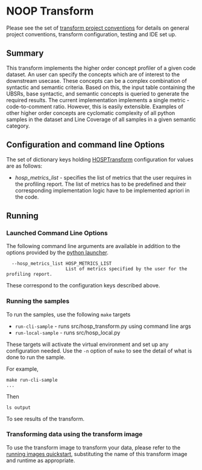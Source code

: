 # NOOP Transform 
Please see the set of
[transform project conventions](../../../README.md#transform-project-conventions)
for details on general project conventions, transform configuration,
testing and IDE set up.

## Summary 
This transform implements the higher order concept profiler of a given code dataset.
An user can specify the concepts which are of interest to the downstream usecase. These 
concepts can be a complex combination of syntactic and semantic criteria. Based on this, 
the input table containing the UBSRs, base syntactic, and semantic concepts is queried to generate 
the required results. The current implementation implements a single metric - code-to-comment ratio.
However, this is easily extensible. Examples of other higher order concepts are cyclomatic complexity 
of all python samples in the dataset and Line Coverage of all samples in a given semantic category.

## Configuration and command line Options

The set of dictionary keys holding [HOSPTransform](src/hosp_transform.py) 
configuration for values are as follows:

* _hosp_metrics_list_ - specifies the list of metrics that the user requires in the profiling report.
The list of metrics has to be predefined and their corresponding implementation logic have to be implemented 
apriori in the code.


## Running

### Launched Command Line Options 
The following command line arguments are available in addition to 
the options provided by 
the [python launcher](../../../../data-processing-lib/doc/python-launcher-options.md).
```
  --hosp_metrics_list HOSP_METRICS_LIST
                      List of metrics specified by the user for the profiling report.
```
These correspond to the configuration keys described above.

### Running the samples
To run the samples, use the following `make` targets

* `run-cli-sample` - runs src/hosp_transform.py using command line args
* `run-local-sample` - runs src/hosp_local.py

These targets will activate the virtual environment and set up any configuration needed.
Use the `-n` option of `make` to see the detail of what is done to run the sample.

For example, 
```shell
make run-cli-sample
...
```
Then 

```shell
ls output
```
To see results of the transform.

### Transforming data using the transform image

To use the transform image to transform your data, please refer to the 
[running images quickstart](../../../../doc/quick-start/run-transform-image.md),
substituting the name of this transform image and runtime as appropriate.


